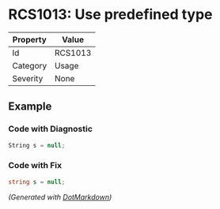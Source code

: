 # RCS1013: Use predefined type

| Property | Value   |
| -------- | ------- |
| Id       | RCS1013 |
| Category | Usage   |
| Severity | None    |

## Example

### Code with Diagnostic

```csharp
String s = null;
```

### Code with Fix

```csharp
string s = null;
```


*\(Generated with [DotMarkdown](http://github.com/JosefPihrt/DotMarkdown)\)*